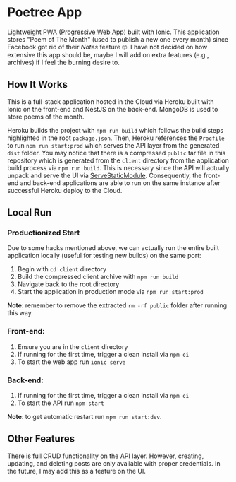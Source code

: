 # Poetree App

Lightweight PWA ([Progressive Web App](https://web.dev/progressive-web-apps/)) built with [Ionic](https://ionicframework.com/). This application stores "Poem of The Month" (used to publish a new one every month) since Facebook got rid of their *Notes* feature 🙄. I have not decided on how extensive this app should be, maybe I will add on extra features (e.g., archives) if I feel the burning desire to.

## How It Works

This is a full-stack application hosted in the Cloud via Heroku built with Ionic on the front-end and NestJS on the back-end. MongoDB is used to store poems of the month.

Heroku builds the project with `npm run build` which follows the build steps highlighted in the root `package.json`. Then, Heroku references the `Procfile` to run `npm run start:prod` which serves the API layer from the generated `dist` folder. You may notice that there is a compressed `public` tar file in this repository which is generated from the `client` directory from the application build process via `npm run build`. This is necessary since the API will actually unpack and serve the UI via [ServeStaticModule](https://github.com/stevenxchung/Poetree-App/blob/d7f116f3d2ac8e5595a6995278a28c21af6825b1/src/app.module.ts#L15). Consequently, the front-end and back-end applications are able to run on the same instance after successful Heroku deploy to the Cloud.

## Local Run

### Productionized Start

Due to some hacks mentioned above, we can actually run the entire built application locally (useful for testing new builds) on the same port:

1. Begin with `cd client` directory
2. Build the compressed client archive with `npm run build`
3. Navigate back to the root directory
4. Start the application in production mode via `npm run start:prod`

**Note**: remember to remove the extracted `rm -rf public` folder after running this way.

### Front-end:

1. Ensure you are in the `client` directory
2. If running for the first time, trigger a clean install via `npm ci`
3. To start the web app run `ionic serve`

### Back-end:

1. If running for the first time, trigger a clean install via `npm ci`
2. To start the API run `npm start`

**Note**: to get automatic restart run `npm run start:dev`.

## Other Features

There is full CRUD functionality on the API layer. However, creating, updating, and deleting posts are only available with proper credentials. In the future, I may add this as a feature on the UI.
